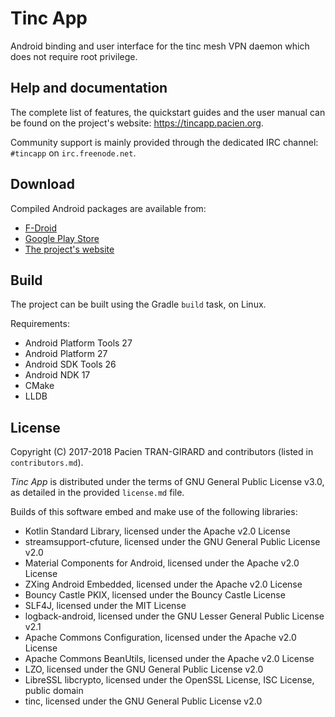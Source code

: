 Tinc App
========

Android binding and user interface for the tinc mesh VPN daemon which does not require root privilege.


Help and documentation
----------------------

The complete list of features, the quickstart guides and the user manual can be found on the project's website: https://tincapp.pacien.org.

Community support is mainly provided through the dedicated IRC channel: `#tincapp` on `irc.freenode.net`.


Download
--------

Compiled Android packages are available from:

* [F-Droid](https://f-droid.org/packages/org.pacien.tincapp/)
* [Google Play Store](https://play.google.com/store/apps/details?id=org.pacien.tincapp)
* [The project's website](https://tincapp.pacien.org)


Build
-----

The project can be built using the Gradle `build` task, on Linux.

Requirements:

- Android Platform Tools 27
- Android Platform 27
- Android SDK Tools 26
- Android NDK 17
- CMake
- LLDB


License
-------

Copyright (C) 2017-2018 Pacien TRAN-GIRARD and contributors (listed in `contributors.md`).

_Tinc App_ is distributed under the terms of GNU General Public License v3.0,
as detailed in the provided `license.md` file.

Builds of this software embed and make use of the following libraries:

* Kotlin Standard Library, licensed under the Apache v2.0 License
* streamsupport-cfuture, licensed under the GNU General Public License v2.0
* Material Components for Android, licensed under the Apache v2.0 License
* ZXing Android Embedded, licensed under the Apache v2.0 License
* Bouncy Castle PKIX, licensed under the Bouncy Castle License
* SLF4J, licensed under the MIT License
* logback-android, licensed under the GNU Lesser General Public License v2.1
* Apache Commons Configuration, licensed under the Apache v2.0 License
* Apache Commons BeanUtils, licensed under the Apache v2.0 License
* LZO, licensed under the GNU General Public License v2.0
* LibreSSL libcrypto, licensed under the OpenSSL License, ISC License, public domain
* tinc, licensed under the GNU General Public License v2.0
